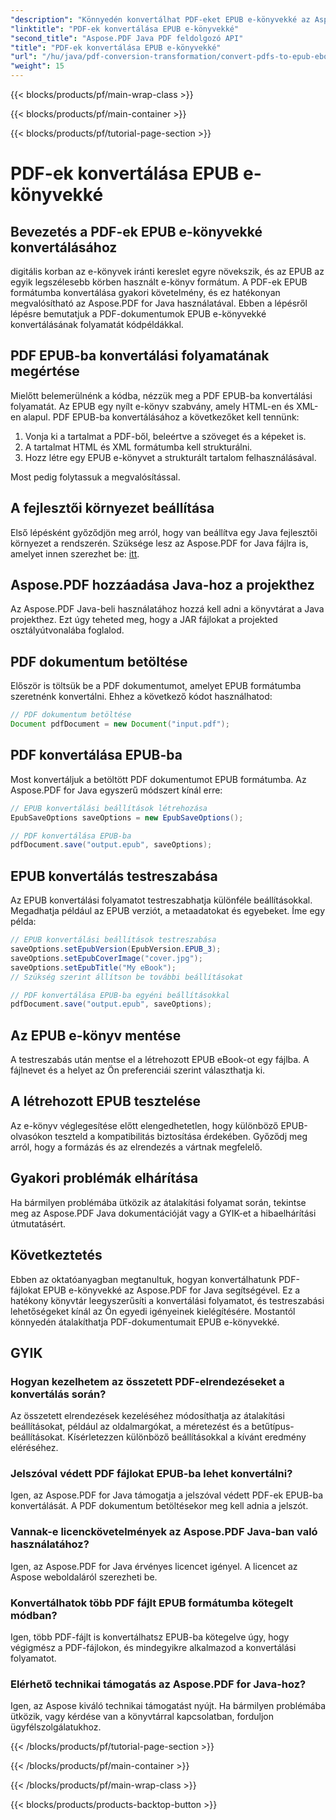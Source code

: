 ```yaml
---
"description": "Könnyedén konvertálhat PDF-eket EPUB e-könyvekké az Aspose.PDF for Java segítségével. Ismerje meg a PDF EPUB-ba konvertálásának lépésről lépésre történő folyamatát és a GYIK-et."
"linktitle": "PDF-ek konvertálása EPUB e-könyvekké"
"second_title": "Aspose.PDF Java PDF feldolgozó API"
"title": "PDF-ek konvertálása EPUB e-könyvekké"
"url": "/hu/java/pdf-conversion-transformation/convert-pdfs-to-epub-ebooks/"
"weight": 15
---
```


{{< blocks/products/pf/main-wrap-class >}}

{{< blocks/products/pf/main-container >}}

{{< blocks/products/pf/tutorial-page-section >}}

# PDF-ek konvertálása EPUB e-könyvekké


## Bevezetés a PDF-ek EPUB e-könyvekké konvertálásához

digitális korban az e-könyvek iránti kereslet egyre növekszik, és az EPUB az egyik legszélesebb körben használt e-könyv formátum. A PDF-ek EPUB formátumba konvertálása gyakori követelmény, és ez hatékonyan megvalósítható az Aspose.PDF for Java használatával. Ebben a lépésről lépésre bemutatjuk a PDF-dokumentumok EPUB e-könyvekké konvertálásának folyamatát kódpéldákkal.

## PDF EPUB-ba konvertálási folyamatának megértése

Mielőtt belemerülnénk a kódba, nézzük meg a PDF EPUB-ba konvertálási folyamatát. Az EPUB egy nyílt e-könyv szabvány, amely HTML-en és XML-en alapul. PDF EPUB-ba konvertálásához a következőket kell tennünk:

1. Vonja ki a tartalmat a PDF-ből, beleértve a szöveget és a képeket is.
2. A tartalmat HTML és XML formátumba kell strukturálni.
3. Hozz létre egy EPUB e-könyvet a strukturált tartalom felhasználásával.

Most pedig folytassuk a megvalósítással.

## A fejlesztői környezet beállítása

Első lépésként győződjön meg arról, hogy van beállítva egy Java fejlesztői környezet a rendszerén. Szüksége lesz az Aspose.PDF for Java fájlra is, amelyet innen szerezhet be: [itt](https://releases.aspose.com/pdf/java/).

## Aspose.PDF hozzáadása Java-hoz a projekthez

Az Aspose.PDF Java-beli használatához hozzá kell adni a könyvtárat a Java projekthez. Ezt úgy teheted meg, hogy a JAR fájlokat a projekted osztályútvonalába foglalod.

## PDF dokumentum betöltése

Először is töltsük be a PDF dokumentumot, amelyet EPUB formátumba szeretnénk konvertálni. Ehhez a következő kódot használhatod:

```java
// PDF dokumentum betöltése
Document pdfDocument = new Document("input.pdf");
```

## PDF konvertálása EPUB-ba

Most konvertáljuk a betöltött PDF dokumentumot EPUB formátumba. Az Aspose.PDF for Java egyszerű módszert kínál erre:

```java
// EPUB konvertálási beállítások létrehozása
EpubSaveOptions saveOptions = new EpubSaveOptions();

// PDF konvertálása EPUB-ba
pdfDocument.save("output.epub", saveOptions);
```

## EPUB konvertálás testreszabása

Az EPUB konvertálási folyamatot testreszabhatja különféle beállításokkal. Megadhatja például az EPUB verziót, a metaadatokat és egyebeket. Íme egy példa:

```java
// EPUB konvertálási beállítások testreszabása
saveOptions.setEpubVersion(EpubVersion.EPUB_3);
saveOptions.setEpubCoverImage("cover.jpg");
saveOptions.setEpubTitle("My eBook");
// Szükség szerint állítson be további beállításokat

// PDF konvertálása EPUB-ba egyéni beállításokkal
pdfDocument.save("output.epub", saveOptions);
```

## Az EPUB e-könyv mentése

A testreszabás után mentse el a létrehozott EPUB eBook-ot egy fájlba. A fájlnevet és a helyet az Ön preferenciái szerint választhatja ki.

## A létrehozott EPUB tesztelése

Az e-könyv véglegesítése előtt elengedhetetlen, hogy különböző EPUB-olvasókon teszteld a kompatibilitás biztosítása érdekében. Győződj meg arról, hogy a formázás és az elrendezés a vártnak megfelelő.

## Gyakori problémák elhárítása

Ha bármilyen problémába ütközik az átalakítási folyamat során, tekintse meg az Aspose.PDF Java dokumentációját vagy a GYIK-et a hibaelhárítási útmutatásért.

## Következtetés

Ebben az oktatóanyagban megtanultuk, hogyan konvertálhatunk PDF-fájlokat EPUB e-könyvekké az Aspose.PDF for Java segítségével. Ez a hatékony könyvtár leegyszerűsíti a konvertálási folyamatot, és testreszabási lehetőségeket kínál az Ön egyedi igényeinek kielégítésére. Mostantól könnyedén átalakíthatja PDF-dokumentumait EPUB e-könyvekké.

## GYIK

### Hogyan kezelhetem az összetett PDF-elrendezéseket a konvertálás során?

Az összetett elrendezések kezeléséhez módosíthatja az átalakítási beállításokat, például az oldalmargókat, a méretezést és a betűtípus-beállításokat. Kísérletezzen különböző beállításokkal a kívánt eredmény eléréséhez.

### Jelszóval védett PDF fájlokat EPUB-ba lehet konvertálni?

Igen, az Aspose.PDF for Java támogatja a jelszóval védett PDF-ek EPUB-ba konvertálását. A PDF dokumentum betöltésekor meg kell adnia a jelszót.

### Vannak-e licenckövetelmények az Aspose.PDF Java-ban való használatához?

Igen, az Aspose.PDF for Java érvényes licencet igényel. A licencet az Aspose weboldaláról szerezheti be.

### Konvertálhatok több PDF fájlt EPUB formátumba kötegelt módban?

Igen, több PDF-fájlt is konvertálhatsz EPUB-ba kötegelve úgy, hogy végigmész a PDF-fájlokon, és mindegyikre alkalmazod a konvertálási folyamatot.

### Elérhető technikai támogatás az Aspose.PDF for Java-hoz?

Igen, az Aspose kiváló technikai támogatást nyújt. Ha bármilyen problémába ütközik, vagy kérdése van a könyvtárral kapcsolatban, forduljon ügyfélszolgálatukhoz.

{{< /blocks/products/pf/tutorial-page-section >}}

{{< /blocks/products/pf/main-container >}}

{{< /blocks/products/pf/main-wrap-class >}}

{{< blocks/products/products-backtop-button >}}